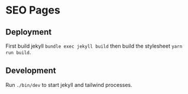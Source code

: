 # SEO Pages

## Deployment
First build jekyll `bundle exec jekyll build` then build the stylesheet `yarn run build`.

## Development
Run `./bin/dev` to start jekyll and tailwind processes.
